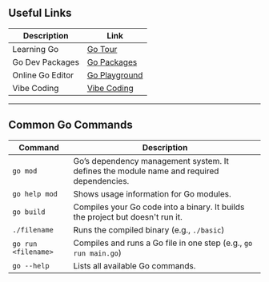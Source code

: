 ## Useful Links

| Description         | Link                                                                 |
|---------------------|----------------------------------------------------------------------|
| Learning Go         | [Go Tour](https://go.dev/tour/welcome/1)                             |
| Go Dev Packages     | [Go Packages](https://pkg.go.dev/go.chromium.org/luci/common/data/rand/mathrand) |
| Online Go Editor    | [Go Playground](https://go.dev/play/)                                |
| Vibe Coding         | [Vibe Coding](https://www.youtube.com/watch?v=LCEmiRjPEtQ&t=1865s)  |
---

## Common Go Commands

| Command              | Description                                                                 |
|----------------------|-----------------------------------------------------------------------------|
| `go mod`             | Go’s dependency management system. It defines the module name and required dependencies. |
| `go help mod`        | Shows usage information for Go modules.                                    |
| `go build`           | Compiles your Go code into a binary. It builds the project but doesn't run it. |
| `./filename`         | Runs the compiled binary (e.g., `./basic`)                                 |
| `go run <filename>`  | Compiles and runs a Go file in one step (e.g., `go run main.go`)            |
| `go --help`          | Lists all available Go commands.                                            |

